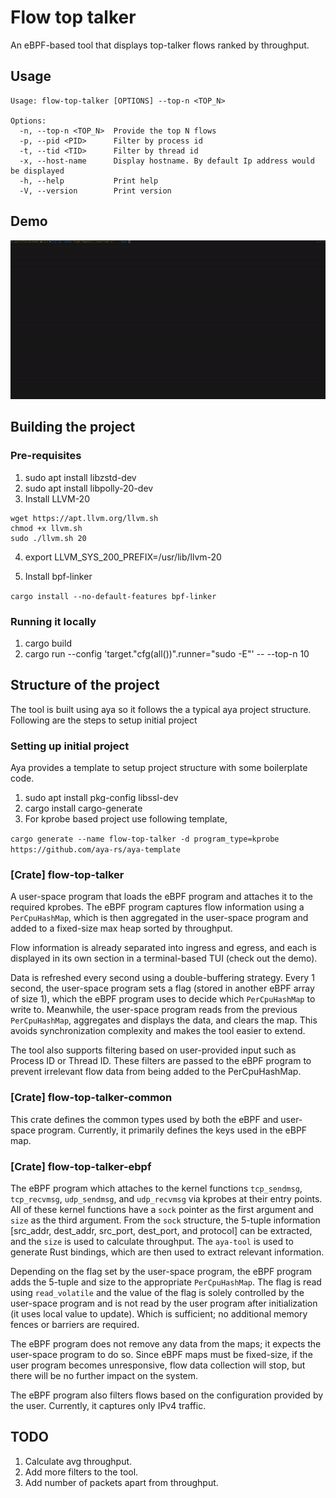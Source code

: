 # Flow top talker

An eBPF-based tool that displays top-talker flows ranked by throughput.

## Usage

```
Usage: flow-top-talker [OPTIONS] --top-n <TOP_N>

Options:
  -n, --top-n <TOP_N>  Provide the top N flows
  -p, --pid <PID>      Filter by process id
  -t, --tid <TID>      Filter by thread id
  -x, --host-name      Display hostname. By default Ip address would be displayed
  -h, --help           Print help
  -V, --version        Print version
```

## Demo

![Demo](assets/demo.gif)

## Building the project

### Pre-requisites 

1. sudo apt install libzstd-dev
2. sudo apt install libpolly-20-dev
3. Install LLVM-20

```
wget https://apt.llvm.org/llvm.sh
chmod +x llvm.sh
sudo ./llvm.sh 20
```

4. export LLVM_SYS_200_PREFIX=/usr/lib/llvm-20

5. Install bpf-linker

```cargo install --no-default-features bpf-linker```

### Running it locally

1. cargo build
2. cargo run --config 'target."cfg(all())".runner="sudo -E"' -- --top-n 10

## Structure of the project

The tool is built using aya so it follows the a typical aya project structure. Following are the steps to setup initial project

### Setting up initial project

Aya provides a template to setup project structure with some boilerplate code.

1. sudo apt install pkg-config libssl-dev
2. cargo install cargo-generate
3. For kprobe based project use following template,

```cargo generate --name flow-top-talker -d program_type=kprobe https://github.com/aya-rs/aya-template```

### [Crate] flow-top-talker

A user-space program that loads the eBPF program and attaches it to the required kprobes. The eBPF program captures flow information using a `PerCpuHashMap`, which is then aggregated in the user-space program and added to a fixed-size max heap sorted by throughput.

Flow information is already separated into ingress and egress, and each is displayed in its own section in a terminal-based TUI (check out the demo).

Data is refreshed every second using a double-buffering strategy. Every 1 second, the user-space program sets a flag (stored in another eBPF array of size 1), which the eBPF program uses to decide which `PerCpuHashMap` to write to. Meanwhile, the user-space program reads from the previous `PerCpuHashMap`, aggregates and displays the data, and clears the map. This avoids synchronization complexity and makes the tool easier to extend.

The tool also supports filtering based on user-provided input such as Process ID or Thread ID. These filters are passed to the eBPF program to prevent irrelevant flow data from being added to the PerCpuHashMap.

### [Crate] flow-top-talker-common

This crate defines the common types used by both the eBPF and user-space program. Currently, it primarily defines the keys used in the eBPF map.

### [Crate] flow-top-talker-ebpf

The eBPF program which attaches to the kernel functions `tcp_sendmsg`, `tcp_recvmsg`, `udp_sendmsg`, and `udp_recvmsg` via kprobes at their entry points. All of these kernel functions have a `sock` pointer as the first argument and `size` as the third argument. From the `sock` structure, the 5-tuple information [src_addr, dest_addr, src_port, dest_port, and protocol] can be extracted, and the `size` is used to calculate throughput. The `aya-tool` is used to generate Rust bindings, which are then used to extract relevant information.

Depending on the flag set by the user-space program, the eBPF program adds the 5-tuple and size to the appropriate `PerCpuHashMap`. The flag is read using `read_volatile` and the value of the flag is solely controlled by the user-space program and is not read by the user program after initialization (it uses local value to update). Which is sufficient; no additional memory fences or barriers are required.

The eBPF program does not remove any data from the maps; it expects the user-space program to do so. Since eBPF maps must be fixed-size, if the user program becomes unresponsive, flow data collection will stop, but there will be no further impact on the system.

The eBPF program also filters flows based on the configuration provided by the user. Currently, it captures only IPv4 traffic.

## TODO

1. Calculate avg throughput.
2. Add more filters to the tool.
3. Add number of packets apart from throughput.
